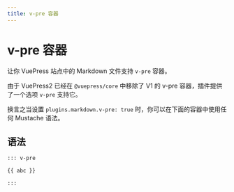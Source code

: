 ```yaml
---
title: v-pre 容器
---
```


<!-- more -->
# v-pre 容器
让你 VuePress 站点中的 Markdown 文件支持 `v-pre` 容器。

由于 VuePress2 已经在 `@vuepress/core` 中移除了 V1 的 v-pre 容器，插件提供了一个选项 `v-pre` 支持它。

换言之当设置 `plugins.markdown.v-pre: true` 时，你可以在下面的容器中使用任何 Mustache 语法。

## 语法
```md
::: v-pre

{{ abc }}

:::
```
